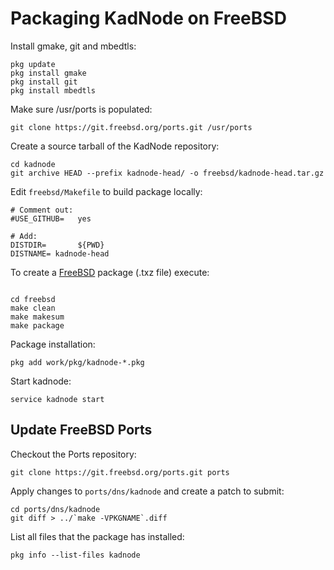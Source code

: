 # Packaging KadNode on FreeBSD

Install gmake, git and mbedtls:

```
pkg update
pkg install gmake
pkg install git
pkg install mbedtls
```

Make sure /usr/ports is populated:

```
git clone https://git.freebsd.org/ports.git /usr/ports
```

Create a source tarball of the KadNode repository:

```
cd kadnode
git archive HEAD --prefix kadnode-head/ -o freebsd/kadnode-head.tar.gz
```

Edit `freebsd/Makefile` to build package locally:
```
# Comment out:
#USE_GITHUB=   yes

# Add:
DISTDIR=       ${PWD}
DISTNAME= kadnode-head
```

To create a [FreeBSD](https://www.freebsd.org) package (.txz file) execute:

```

cd freebsd
make clean
make makesum
make package
```

Package installation:
```
pkg add work/pkg/kadnode-*.pkg
```

Start kadnode:
```
service kadnode start
```

## Update FreeBSD Ports

Checkout the Ports repository:

```
git clone https://git.freebsd.org/ports.git ports
```

Apply changes to `ports/dns/kadnode` and create a patch to submit:

```
cd ports/dns/kadnode
git diff > ../`make -VPKGNAME`.diff
```

List all files that the package has installed:
```
pkg info --list-files kadnode
```
